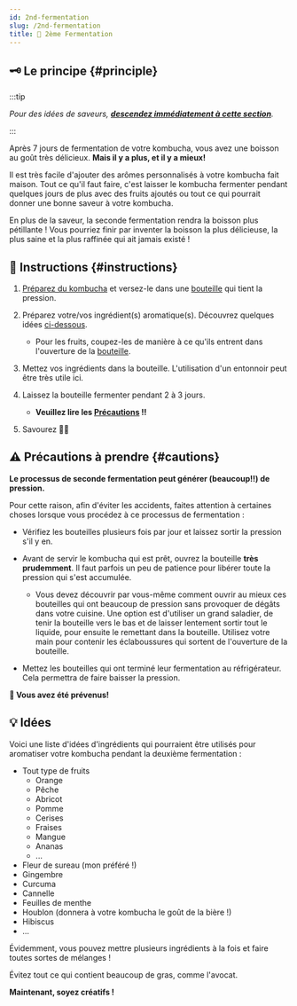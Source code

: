 ```yaml
---
id: 2nd-fermentation
slug: /2nd-fermentation
title: 🍾 2ème Fermentation
---
```


## 🗝 Le principe {#principle}

:::tip

_Pour des idées de saveurs, **[descendez immédiatement à cette section](/2nd-fermentation#ideas)**._

:::

Après 7 jours de fermentation de votre kombucha, vous avez une boisson au goût très délicieux.
**Mais il y a plus, et il y a mieux!**

Il est très facile d'ajouter des arômes personnalisés à votre kombucha fait maison. Tout ce qu'il
faut faire, c'est laisser le kombucha fermenter pendant quelques jours de plus avec des fruits
ajoutés ou tout ce qui pourrait donner une bonne saveur à votre kombucha.

En plus de la saveur, la seconde fermentation rendra la boisson plus pétillante ! Vous pourriez
finir par inventer la boisson la plus délicieuse, la plus saine et la plus raffinée qui ait jamais
existé !

## 📖 Instructions {#instructions}

1. [Préparez du kombucha](/#simple-recipe) et versez-le dans une [bouteille](/equipment#bottles) qui
   tient la pression.
2. Préparez votre/vos ingrédient(s) aromatique(s). Découvrez quelques idées
   [ci-dessous](/2nd-fermentation#ideas).

    - Pour les fruits, coupez-les de manière à ce qu'ils entrent dans l'ouverture de la
      [bouteille](/equipment#bottles).

3. Mettez vos ingrédients dans la bouteille. L'utilisation d'un entonnoir peut être très utile ici.

4. Laissez la bouteille fermenter pendant 2 à 3 jours.

    - **Veuillez lire les [Précautions](/2nd-fermentation#cautions) ‼️**

5. Savourez 🍾🍺

## ⚠️ Précautions à prendre {#cautions}

**Le processus de seconde fermentation peut générer (beaucoup‼️) de pression.**

Pour cette raison, afin d'éviter les accidents, faites attention à certaines choses lorsque vous
procédez à ce processus de fermentation :

-   Vérifiez les bouteilles plusieurs fois par jour et laissez sortir la pression s'il y en.

-   Avant de servir le kombucha qui est prêt, ouvrez la bouteille **très prudemment**. Il faut
    parfois un peu de patience pour libérer toute la pression qui s'est accumulée.

    -   Vous devez découvrir par vous-même comment ouvrir au mieux ces bouteilles qui ont beaucoup
        de pression sans provoquer de dégâts dans votre cuisine. Une option est d'utiliser un grand
        saladier, de tenir la bouteille vers le bas et de laisser lentement sortir tout le liquide,
        pour ensuite le remettant dans la bouteille. Utilisez votre main pour contenir les
        éclaboussures qui sortent de l'ouverture de la bouteille.

-   Mettez les bouteilles qui ont terminé leur fermentation au réfrigérateur. Cela permettra de
    faire baisser la pression.

**🍾 Vous avez été prévenus!**

## 💡 Idées

Voici une liste d'idées d'ingrédients qui pourraient être utilisés pour aromatiser votre kombucha
pendant la deuxième fermentation :

-   Tout type de fruits
    -   Orange
    -   Pêche
    -   Abricot
    -   Pomme
    -   Cerises
    -   Fraises
    -   Mangue
    -   Ananas
    -   ...
-   Fleur de sureau (mon préféré !)
-   Gingembre
-   Curcuma
-   Cannelle
-   Feuilles de menthe
-   Houblon (donnera à votre kombucha le goût de la bière !)
-   Hibiscus
-   ...

Évidemment, vous pouvez mettre plusieurs ingrédients à la fois et faire toutes sortes de mélanges !

Évitez tout ce qui contient beaucoup de gras, comme l'avocat.

**Maintenant, soyez créatifs !**
